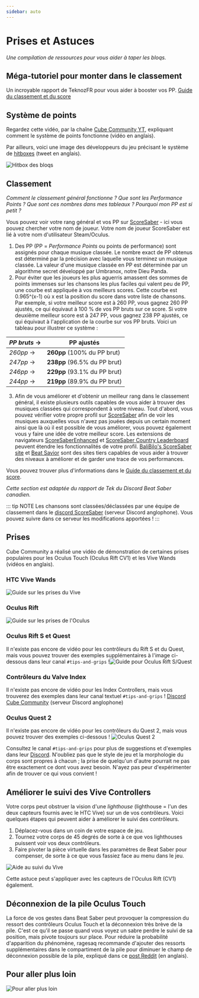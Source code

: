 ```yaml
---
sidebar: auto
---
```


# Prises et Astuces
_Une compilation de ressources pour vous aider à taper les bloqs._

## Méga-tutoriel pour monter dans le classement
Un incroyable rapport de TeknozFR pour vous aider à booster vos PP. [Guide du classement et du score](./ranking-guide)

## Système de points
Regardez cette vidéo, par la chaîne [Cube Community YT](https://www.youtube.com/channel/UCdG9zS8jVcQIKl7plwWXUkg), expliquant comment le système de points fonctionne (vidéo en anglais).

<YouTube url='https://www.youtube.com/watch?v=rVbXCGddspA' />

Par ailleurs, voici une image des développeurs du jeu précisant le système de [hitboxes](https://twitter.com/Split82/status/979365834324889600) (tweet en anglais).

![Hitbox des bloqs](~@images/mapping/hitbox-from-split.jpg)

## Classement
*Comment le classement général fonctionne ? Que sont les Performance Points ? Que sont ces nombres dans mes tableaux ? Pourquoi mon PP est si petit ?*

Vous pouvez voir votre rang général et vos PP sur [ScoreSaber](https://scoresaber.com/global) - ici vous pouvez chercher votre nom de joueur. Votre nom de joueur ScoreSaber est lié à votre nom d'utilisateur Steam/Oculus.

1. Des PP (PP = *Performance Points* ou points de performance) sont assignés pour chaque musique classée. Le nombre exact de PP obtenus est déterminé par la précision avec laquelle vous terminez un musique classée. La valeur d'une musique classée en PP est déterminée par un algorithme secret développé par Umbranox, notre Dieu Panda.
2. Pour éviter que les joueurs les plus aguerris amassent des sommes de points immenses sur les chansons les plus faciles qui valent peu de PP, une courbe est appliquée à vos meilleurs scores. Cette courbe est 0.965^(x-1) où x est la position du score dans votre liste de chansons. Par exemple, si votre meilleur score est à 260 PP, vous gagnez 260 PP ajustés, ce qui équivaut à 100 % de vos PP bruts sur ce score. Si votre deuxième meilleur score est à 247 PP, vous gagnez 238 PP ajustés, ce qui équivaut à l'application de la courbe sur vos PP bruts. Voici un tableau pour illustrer ce système :

| *PP bruts* -> | **PP ajustés**                |
| ------------- | ----------------------------- |
| *260pp* ->    | **260pp** (100% du PP brut)   |
| *247pp* ->    | **238pp** (96.5% du PP brut)  |
| *246pp* ->    | **229pp** (93.1% du PP brut)  |
| *244pp* ->    | **219pp**  (89.9% du PP brut) |

3. Afin de vous améliorer et d'obtenir un meilleur rang dans le classement général, il existe plusieurs outils capables de vous aider à trouver des musiques classées qui correspondent à votre niveau. Tout d'abord, vous pouvez vérifier votre propre profil sur [ScoreSaber](https://scoresaber.com/global) afin de voir les musiques auxquelles vous n'avez pas jouées depuis un certain moment ainsi que là où il est possible de vous améliorer, vous pouvez également vous y faire une idée de votre meilleur score. Les extensions de navigateurs [ScoreSaberEnhanced](https://github.com/Splamy/ScoreSaberEnhanced#readme) et [ScoreSaber Country Leaderboard](https://github.com/motzel/ScoreSaberCountryLeaderboard#readme) peuvent étendre les fonctionnalités de votre profil. [BaliBilo's ScoreSaber site](https://scoresaber.balibalo.xyz/peepee) et [Beat Savior](https://www.beatsavior.io/) sont des sites tiers capables de vous aider à trouver des niveaux à améliorer et de garder une trace de vos performances.

Vous pouvez trouver plus d'informations dans le [Guide du classement et du score](./ranking-guide.md).

*Cette section est adaptée du rapport de Tek du Discord Beat Saber canadien.*

::: tip NOTE
Les chansons sont classées/déclassées par une équipe de classement dans le [discord ScoreSaber](https://discord.gg/WpuDMwU) (serveur Discord anglophone). Vous pouvez suivre dans ce serveur les modifications apportées !
:::

## Prises
Cube Community a réalisé une vidéo de démonstration de certaines prises populaires pour les Oculus Touch (Oculus Rift CV1) et les Vive Wands (vidéos en anglais).

### HTC Vive Wands
<YouTube url='https://www.youtube.com/watch?v=G7x_wb7RrgU' />

![Guide sur les prises du Vive](~@images/grips-and-tricks/vive-grips-guide.jpg)

### Oculus Rift
<YouTube url='https://www.youtube.com/watch?v=XFt90q69aEA' />

![Guide sur les prises de l'Oculus](~@images/grips-and-tricks/oculus-grips-guide.jpg)

### Oculus Rift S et Quest
Il n'existe pas encore de vidéo pour les contrôleurs du Rift S et du Quest, mais vous pouvez trouver des exemples supplémentaires à l'image ci-dessous dans leur canal `#tips-and-grips` !![Guide pour Oculus Rift S/Quest](~@images/grips-and-tricks/touch2-grips.jpg)

### Contrôleurs du Valve Index
Il n'existe pas encore de vidéo pour les Index Controllers, mais vous trouverez des exemples dans leur canal textuel `#tips-and-grips` ! [Discord Cube Community](https://discord.gg/dwe8mbC) (serveur Discord anglophone)

### Oculus Quest 2
Il n'existe pas encore de vidéo pour les contrôleurs du Quest 2, mais vous pouvez trouver des exemples ci-dessous ! ![Oculus Quest 2](~@images/grips-and-tricks/touch3-grips.jpg)

Consultez le canal `#tips-and-grips` pour plus de suggestions et d'exemples dans leur [Discord](https://discord.gg/dwe8mbC). N'oubliez pas que le style de jeu et la morphologie du corps sont propres à chacun ; la prise de quelqu'un d'autre pourrait ne pas être exactement ce dont vous avez besoin. N'ayez pas peur d'expérimenter afin de trouver ce qui vous convient !

## Améliorer le suivi des Vive Controllers
Votre corps peut obstruer la vision d'une *lighthouse* (lighthouse = l'un des deux capteurs fournis avec le HTC Vive) sur un de vos contrôleurs. Voici quelques étapes qui peuvent aider à améliorer le suivi des contrôleurs.

1. Déplacez-vous dans un coin de votre espace de jeu.
2. Tournez votre corps de 45 degrés de sorte à ce que vos lighthouses puissent voir vos deux contrôleurs.
3. Faire pivoter la pièce virtuelle dans les paramètres de Beat Saber pour compenser, de sorte à ce que vous fassiez face au menu dans le jeu.

![Aide au suivi du Vive](~@images/grips-and-tricks/vive-tracking-help.gif)

Cette astuce peut s'appliquer avec les capteurs de l'Oculus Rift (CV1) également.

## Déconnexion de la pile Oculus Touch
La force de vos gestes dans Beat Saber peut provoquer la compression du ressort des contrôleurs Oculus Touch et la déconnexion très brève de la pile. C'est ce qu'il se passe quand vous voyez un sabre perdre le suivi de sa position, mais pivote toujours sur place. Pour réduire la probabilité d'apparition du phénomène, ragesaq recommande d'ajouter des ressorts supplémentaires dans le compartiment de la pile pour diminuer le champ de déconnexion possible de la pile, expliqué dans ce [post Reddit](https://www.reddit.com/r/oculus/comments/a2h7o4/psa_adding_an_additional_spring_to_the_battery/?st=JR9Q7OEZ&sh=a7a3d091) (en anglais).

## Pour aller plus loin
![Pour aller plus loin](~@images/grips-and-tricks/allow-adequate-room-around-you-during-game-play-put-on-27689465.png)

